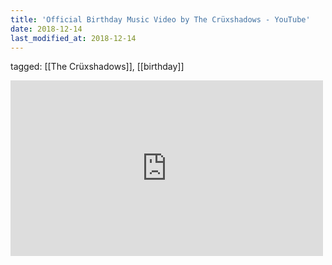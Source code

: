 ```yaml
---
title: 'Official Birthday Music Video by The Crüxshadows - YouTube'
date: 2018-12-14
last_modified_at: 2018-12-14
---
```

tagged: [[The Crüxshadows]], [[birthday]]
<iframe allow="accelerometer; autoplay; clipboard-write; encrypted-media; gyroscope; picture-in-picture" allowfullscreen="" frameborder="0" height="281" id="youtube_iframe" src="https://www.youtube.com/embed/qkPxm9lE0oY?feature=oembed&amp;enablejsapi=1&amp;origin=https://safe.txmblr.com&amp;wmode=opaque" width="500"></iframe>